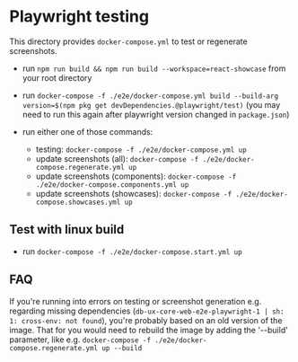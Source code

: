 <!--
SPDX-FileCopyrightText: 2025 DB Systel GmbH

SPDX-License-Identifier: Apache-2.0
-->

# Playwright testing

This directory provides `docker-compose.yml` to test or regenerate screenshots.

- run `npm run build && npm run build --workspace=react-showcase` from your root directory

- run `docker-compose -f ./e2e/docker-compose.yml build --build-arg version=$(npm pkg get devDependencies.@playwright/test)` (you may need to run this again after playwright version changed in `package.json`)

- run either one of those commands:
    - testing: `docker-compose -f ./e2e/docker-compose.yml up`
    - update screenshots (all): `docker-compose -f ./e2e/docker-compose.regenerate.yml up`
    - update screenshots (components): `docker-compose -f ./e2e/docker-compose.components.yml up`
    - update screenshots (showcases): `docker-compose -f ./e2e/docker-compose.showcases.yml up`

## Test with linux build

- run `docker-compose -f ./e2e/docker-compose.start.yml up`

## FAQ

If you're running into errors on testing or screenshot generation e.g. regarding missing dependencies (`db-ux-core-web-e2e-playwright-1 | sh: 1: cross-env: not found`), you're probably based on an old version of the image. That for you would need to rebuild the image by adding the '--build' parameter, like e.g. `docker-compose -f ./e2e/docker-compose.regenerate.yml up --build`

